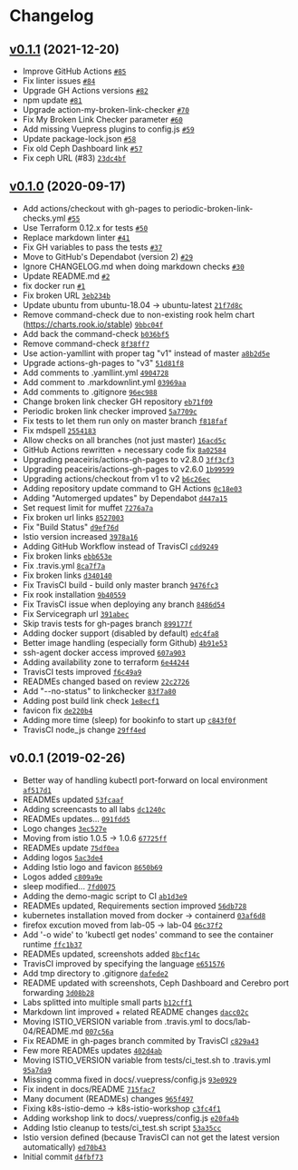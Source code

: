 # Changelog

## [v0.1.1](https://github.com/ruzickap/k8s-istio-workshop/compare/v0.1.0...v0.1.1) (2021-12-20)

- Improve GitHub Actions [`#85`](https://github.com/ruzickap/k8s-istio-workshop/pull/85)
- Fix linter issues [`#84`](https://github.com/ruzickap/k8s-istio-workshop/pull/84)
- Upgrade GH Actions versions [`#82`](https://github.com/ruzickap/k8s-istio-workshop/pull/82)
- npm update [`#81`](https://github.com/ruzickap/k8s-istio-workshop/pull/81)
- Upgrade action-my-broken-link-checker [`#70`](https://github.com/ruzickap/k8s-istio-workshop/pull/70)
- Fix My Broken Link Checker parameter [`#60`](https://github.com/ruzickap/k8s-istio-workshop/pull/60)
- Add missing Vuepress plugins to config.js [`#59`](https://github.com/ruzickap/k8s-istio-workshop/pull/59)
- Update package-lock.json [`#58`](https://github.com/ruzickap/k8s-istio-workshop/pull/58)
- Fix old Ceph Dashboard link [`#57`](https://github.com/ruzickap/k8s-istio-workshop/pull/57)
- Fix ceph URL (#83) [`23dc4bf`](https://github.com/ruzickap/k8s-istio-workshop/commit/23dc4bfc51cf283eafe8845fba958982cfcd91ca)

## [v0.1.0](https://github.com/ruzickap/k8s-istio-workshop/compare/v0.0.1...v0.1.0) (2020-09-17)

- Add actions/checkout with gh-pages to periodic-broken-link-checks.yml [`#55`](https://github.com/ruzickap/k8s-istio-workshop/pull/55)
- Use Terraform 0.12.x for tests [`#50`](https://github.com/ruzickap/k8s-istio-workshop/pull/50)
- Replace markdown linter [`#41`](https://github.com/ruzickap/k8s-istio-workshop/pull/41)
- Fix GH variables to pass the tests [`#37`](https://github.com/ruzickap/k8s-istio-workshop/pull/37)
- Move to GitHub's Dependabot (version 2) [`#29`](https://github.com/ruzickap/k8s-istio-workshop/pull/29)
- Ignore CHANGELOG.md when doing markdown checks [`#30`](https://github.com/ruzickap/k8s-istio-workshop/pull/30)
- Update README.md [`#2`](https://github.com/ruzickap/k8s-istio-workshop/pull/2)
- fix docker run [`#1`](https://github.com/ruzickap/k8s-istio-workshop/pull/1)
- Fix broken URL [`3eb234b`](https://github.com/ruzickap/k8s-istio-workshop/commit/3eb234ba5d9ddc513037ff2218cf467dcaa35435)
- Update ubuntu from ubuntu-18.04 -&gt; ubuntu-latest [`21f7d8c`](https://github.com/ruzickap/k8s-istio-workshop/commit/21f7d8ce7605794b697b8228567c94458df95cb6)
- Remove command-check due to non-existing rook helm chart (https://charts.rook.io/stable) [`9bbc04f`](https://github.com/ruzickap/k8s-istio-workshop/commit/9bbc04fe38d7a9613e0eb0e25a2c787263886abe)
- Add back the command-check [`b036bf5`](https://github.com/ruzickap/k8s-istio-workshop/commit/b036bf5c539c3dae3ee2651c689b00bda4b328c4)
- Remove command-check [`8f38ff7`](https://github.com/ruzickap/k8s-istio-workshop/commit/8f38ff7c45dfe98fd011dfbf6c4e21fb91611708)
- Use action-yamllint with proper tag "v1" instead of master [`a8b2d5e`](https://github.com/ruzickap/k8s-istio-workshop/commit/a8b2d5e9336d9d89fd6e34743b771430099a06cd)
- Upgrade actions-gh-pages to "v3" [`51d81f8`](https://github.com/ruzickap/k8s-istio-workshop/commit/51d81f862f5f7eed533c47bbbb0122218c8d9064)
- Add comments to .yamllint.yml [`4904728`](https://github.com/ruzickap/k8s-istio-workshop/commit/490472823be913586e6d4d5098aa12ebd4316e81)
- Add comment to .markdownlint.yml [`03969aa`](https://github.com/ruzickap/k8s-istio-workshop/commit/03969aab182c6a147a28131c103f53d76a4fb2a5)
- Add comments to .gitignore [`96ec988`](https://github.com/ruzickap/k8s-istio-workshop/commit/96ec98882572bd81197fec1e4cd557fc2dbe0277)
- Change broken link checker GH repository [`eb71f09`](https://github.com/ruzickap/k8s-istio-workshop/commit/eb71f094b23230fedbe0cb5a5f1a2985f31299a9)
- Periodic broken link checker improved [`5a7709c`](https://github.com/ruzickap/k8s-istio-workshop/commit/5a7709c756c3ac0144ccfac0e9e8af28caf9a517)
- Fix tests to let them run only on master branch [`f818faf`](https://github.com/ruzickap/k8s-istio-workshop/commit/f818fafe88a9c1af43bfca34312c9e0aa4d696a4)
- Fix mdspell [`2554183`](https://github.com/ruzickap/k8s-istio-workshop/commit/25541834bd18adac21d1de37c322a01188d01cdd)
- Allow checks on all branches (not just master) [`16acd5c`](https://github.com/ruzickap/k8s-istio-workshop/commit/16acd5c80f9f1ce2efe7f2e106fa3338caefc5ec)
- GitHub Actions rewritten + necessary code fix [`8a02584`](https://github.com/ruzickap/k8s-istio-workshop/commit/8a0258499e058f9f902d8a8bf284107ab4f6ea4d)
- Upgrading peaceiris/actions-gh-pages to v2.8.0 [`3ff3cf3`](https://github.com/ruzickap/k8s-istio-workshop/commit/3ff3cf367094b7e38294ca77152f7b6e47b53a2a)
- Upgrading peaceiris/actions-gh-pages to v2.6.0 [`1b99599`](https://github.com/ruzickap/k8s-istio-workshop/commit/1b99599c75959f43aa86d90e4d40fd34b43edb7f)
- Upgrading actions/checkout from v1 to v2 [`b6c26ec`](https://github.com/ruzickap/k8s-istio-workshop/commit/b6c26ecdcfea4aaf36ec7fa487ccedbc26875bce)
- Adding repository update command to GH Actions [`0c18e03`](https://github.com/ruzickap/k8s-istio-workshop/commit/0c18e03c261422a49acf66c264e61b650a1543d1)
- Adding "Automerged updates" by Dependabot [`d447a15`](https://github.com/ruzickap/k8s-istio-workshop/commit/d447a15b2bed0d6b6c59089f4b2fa10856e1a63e)
- Set request limit for muffet [`7276a7a`](https://github.com/ruzickap/k8s-istio-workshop/commit/7276a7a224a13abb1e1545b0911c8c405a515753)
- Fix broken url links [`8527003`](https://github.com/ruzickap/k8s-istio-workshop/commit/852700318d6b9329c3d81b21bb9e0f685eb5b825)
- Fix "Build Status" [`d9ef76d`](https://github.com/ruzickap/k8s-istio-workshop/commit/d9ef76da3390b01ad14e67d62ca91254122071c5)
- Istio version increased [`3978a16`](https://github.com/ruzickap/k8s-istio-workshop/commit/3978a169f684800995d841efe454ae5a6e9253a5)
- Adding GitHub Workflow instead of TravisCI [`cdd9249`](https://github.com/ruzickap/k8s-istio-workshop/commit/cdd924977b75c79aac0d360396cc901db04afe50)
- Fix broken links [`ebb653e`](https://github.com/ruzickap/k8s-istio-workshop/commit/ebb653ed6afb00e1164879aa71b20e780633cc06)
- Fix .travis.yml [`8ca7f7a`](https://github.com/ruzickap/k8s-istio-workshop/commit/8ca7f7a8368dcccd497feb60179275cf40832e9a)
- Fix broken links [`d340140`](https://github.com/ruzickap/k8s-istio-workshop/commit/d340140e674ac3bd0564698057494d857708da73)
- Fix TravisCI build - build only master branch [`9476fc3`](https://github.com/ruzickap/k8s-istio-workshop/commit/9476fc3edffbc2a8b39afb9aa48007674a4a9f3e)
- Fix rook installation [`9b40559`](https://github.com/ruzickap/k8s-istio-workshop/commit/9b40559b8c529040b9de1b0ba464cbebe1c37d49)
- Fix TravisCI issue when deploying any branch [`8486d54`](https://github.com/ruzickap/k8s-istio-workshop/commit/8486d548023a145a1c6beded738103986aefb200)
- Fix Servicegraph url [`391abec`](https://github.com/ruzickap/k8s-istio-workshop/commit/391abec109b0bc72ee27169bfa17a8a3d442c913)
- Skip travis tests for gh-pages branch [`899177f`](https://github.com/ruzickap/k8s-istio-workshop/commit/899177fce207d2bf24b45cb07d0c74d780ebfdde)
- Adding docker support (disabled by default) [`edc4fa8`](https://github.com/ruzickap/k8s-istio-workshop/commit/edc4fa86dcfe8e58e1065fc6ffa806e5b7e12341)
- Better image handling (especially form Github) [`4b91e53`](https://github.com/ruzickap/k8s-istio-workshop/commit/4b91e535c95e81f5da775f79e91a722882f67efb)
- ssh-agent docker access improved [`607a903`](https://github.com/ruzickap/k8s-istio-workshop/commit/607a9033c2a3f9232fe35f702ea2e4a1db0dd0f3)
- Adding availability zone to terraform [`6e44244`](https://github.com/ruzickap/k8s-istio-workshop/commit/6e44244e5dcd520b115c15ceadd0012735008bf3)
- TravisCI tests improved [`f6c49a9`](https://github.com/ruzickap/k8s-istio-workshop/commit/f6c49a9db091df240f3127a3e65c523eec6e65ed)
- READMEs changed based on review [`22c2726`](https://github.com/ruzickap/k8s-istio-workshop/commit/22c27266f7d9ad3d20047c6f350e3ef12cd459a2)
- Add "--no-status" to linkchecker [`83f7a80`](https://github.com/ruzickap/k8s-istio-workshop/commit/83f7a807f3a8ae66614b4cfb5e246f66936b0a9b)
- Adding post build link check [`1e8ecf1`](https://github.com/ruzickap/k8s-istio-workshop/commit/1e8ecf1e29dc2d724318b78ba5ed46a60e4f00ca)
- favicon fix [`de220b4`](https://github.com/ruzickap/k8s-istio-workshop/commit/de220b4a9610c0898cc7a44bd8b2686f366a768d)
- Adding more time (sleep) for bookinfo to start up [`c843f0f`](https://github.com/ruzickap/k8s-istio-workshop/commit/c843f0fbee4f58787ce4b3a7f2c1c31b2dd29bb6)
- TravisCI node_js change [`29ff4ed`](https://github.com/ruzickap/k8s-istio-workshop/commit/29ff4ed0a2346ecb01b05ac2c1da0be0be22ed17)

## v0.0.1 (2019-02-26)

- Better way of handling kubectl port-forward on local environment [`af517d1`](https://github.com/ruzickap/k8s-istio-workshop/commit/af517d1cae371543eca2e0dd4b6ad2983bc6e23b)
- READMEs updated [`53fcaaf`](https://github.com/ruzickap/k8s-istio-workshop/commit/53fcaaf295c8efe3446856fe5fa377686f35c403)
- Adding screencasts to all labs [`dc1240c`](https://github.com/ruzickap/k8s-istio-workshop/commit/dc1240c84bf2b03927a1901000b093eba7e9e9f8)
- READMEs updates... [`091fdd5`](https://github.com/ruzickap/k8s-istio-workshop/commit/091fdd53317362692c9c31451f7e2b1b5f9febfa)
- Logo changes [`3ec527e`](https://github.com/ruzickap/k8s-istio-workshop/commit/3ec527ea70bb84fb7a4229277bc795119e293927)
- Moving from istio 1.0.5 -&gt; 1.0.6 [`67725ff`](https://github.com/ruzickap/k8s-istio-workshop/commit/67725ffefc7f1af211bdf7f6612efd0293c49bdb)
- READMEs update [`75df0ea`](https://github.com/ruzickap/k8s-istio-workshop/commit/75df0eae45c50815b6ef6fb129b2b24dd2089331)
- Adding logos [`5ac3de4`](https://github.com/ruzickap/k8s-istio-workshop/commit/5ac3de43e6dfa3562db03fb5a996e737414e029d)
- Adding Istio logo and favicon [`8650b69`](https://github.com/ruzickap/k8s-istio-workshop/commit/8650b6906ad2b48164247c86bd36a9ffcec44112)
- Logos added [`c809a9e`](https://github.com/ruzickap/k8s-istio-workshop/commit/c809a9e2d75564dbf1294b0d112d0e3a5de58520)
- sleep modified... [`7fd0075`](https://github.com/ruzickap/k8s-istio-workshop/commit/7fd0075cbe76b64f5738931c7ff2793adc0b5215)
- Adding the demo-magic script to CI [`ab1d3e9`](https://github.com/ruzickap/k8s-istio-workshop/commit/ab1d3e9b2ef0c0de8402c5319580982ce1b6b6d8)
- READMEs updated, Requirements section improved [`56db728`](https://github.com/ruzickap/k8s-istio-workshop/commit/56db7281abadc4374a5efad05dc2a36b6bfdda9c)
- kubernetes installation moved from docker -&gt; containerd [`03af6d8`](https://github.com/ruzickap/k8s-istio-workshop/commit/03af6d87f8ff3b2166df06298ab3f6998668ec36)
- firefox excution moved from lab-05 -&gt; lab-04 [`06c37f2`](https://github.com/ruzickap/k8s-istio-workshop/commit/06c37f22e9f8933d06ed3ebf95c8d9e9ec6d4500)
- Add '-o wide' to 'kubectl get nodes' command to see the container runtime [`ffc1b37`](https://github.com/ruzickap/k8s-istio-workshop/commit/ffc1b374ef4187d259fe7dce6117753bff2b9f0d)
- READMEs updated, screenshots added [`8bcf14c`](https://github.com/ruzickap/k8s-istio-workshop/commit/8bcf14cc4f7349300195f7fa4db86aedec83d680)
- TravisCI improved by specifying the language [`e651576`](https://github.com/ruzickap/k8s-istio-workshop/commit/e65157639f97f53c396b981b244faed098bae25c)
- Add tmp directory to .gitignore [`dafede2`](https://github.com/ruzickap/k8s-istio-workshop/commit/dafede2a666e57cdc5f810509b9e3ad014139b6c)
- README updated with screenshots, Ceph Dashboard and Cerebro port forwarding [`3d08b28`](https://github.com/ruzickap/k8s-istio-workshop/commit/3d08b28c475168e12df94e7bfdfb02a3b3ff1c00)
- Labs splitted into multiple small parts [`b12cff1`](https://github.com/ruzickap/k8s-istio-workshop/commit/b12cff19a6eed7a25ee899b165caa0b6ad2bae4f)
- Markdown lint improved + related README changes [`dacc02c`](https://github.com/ruzickap/k8s-istio-workshop/commit/dacc02c7e80af54261cc4c68c17c689fea6b88ea)
- Moving ISTIO_VERSION variable from .travis.yml to docs/lab-04/README.md [`007c56a`](https://github.com/ruzickap/k8s-istio-workshop/commit/007c56ab78de5b6b888e7de1ef0f8605e987f07c)
- Fix README in gh-pages branch commited by TravisCI [`c829a43`](https://github.com/ruzickap/k8s-istio-workshop/commit/c829a438fc02b1074d9987b8a15e3eabe21575d8)
- Few more READMEs updates [`402d4ab`](https://github.com/ruzickap/k8s-istio-workshop/commit/402d4abc8f984784d8a16f67610a3e18b6c675f4)
- Moving ISTIO_VERSION variable from tests/ci_test.sh to .travis.yml [`95a7da9`](https://github.com/ruzickap/k8s-istio-workshop/commit/95a7da987b9b18f548be86e30a51c50ce6cbfa0e)
- Missing comma fixed in docs/.vuepress/config.js [`93e0929`](https://github.com/ruzickap/k8s-istio-workshop/commit/93e09291a8b61ce800404754a0c72b555d4a32bb)
- Fix indent in docs/README [`715fac7`](https://github.com/ruzickap/k8s-istio-workshop/commit/715fac73171060708a5ce5633ee2c9b2dbc6c1e8)
- Many document (READMEs) changes [`965f497`](https://github.com/ruzickap/k8s-istio-workshop/commit/965f497afb67728c6c18f9f8a90ba66a84bc526a)
- Fixing k8s-istio-demo -&gt; k8s-istio-workshop [`c3fc4f1`](https://github.com/ruzickap/k8s-istio-workshop/commit/c3fc4f1ac3bf5adb9a533dc3e1d94f332ae64e74)
- Adding workshop link to docs/.vuepress/config.js [`e20fa4b`](https://github.com/ruzickap/k8s-istio-workshop/commit/e20fa4b04e74fa040b84a5068497d178af4db432)
- Adding Istio cleanup to tests/ci_test.sh script [`53a35cc`](https://github.com/ruzickap/k8s-istio-workshop/commit/53a35cc0c330152c66cfea076efd68b84a1859dd)
- Istio version defined (because TravisCI can not get the latest version automatically) [`ed70b43`](https://github.com/ruzickap/k8s-istio-workshop/commit/ed70b436cc468957ff25458bd13c4047710874b5)
- Initial commit [`d4fbf73`](https://github.com/ruzickap/k8s-istio-workshop/commit/d4fbf730dbd11b850044da21350c8dda22ccad9a)
